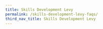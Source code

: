 ```yaml
---
title: Skills Development Levy
permalink: /skills-development-levy-faqs/
third_nav_title: Skills Development Levy
---
```


